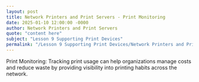 ```yaml
---
layout: post
title: Network Printers and Print Servers - Print Monitoring
date: 2025-01-10 12:00:00 -0000
author: Network Printers and Print Servers
quote: "content here"
subject: "Lesson 9 Supporting Print Devices"
permalink: "/Lesson 9 Supporting Print Devices/Network Printers and Print Servers/Network Printers and Print Servers - Print Monitoring"
---
```


Print Monitoring: Tracking print usage can help organizations manage costs and reduce waste by providing visibility into printing habits across the network.
